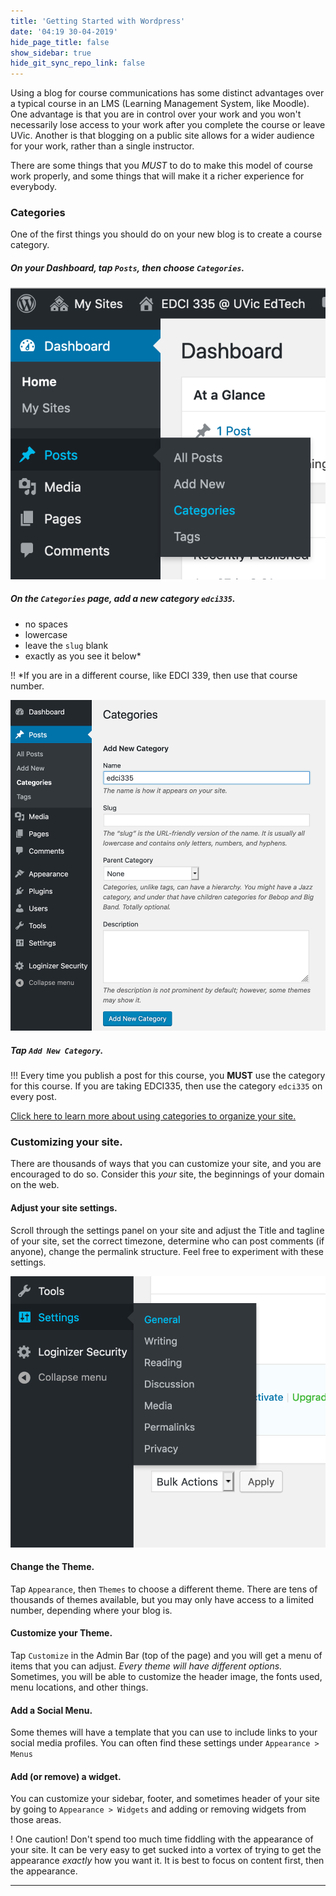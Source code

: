 ```yaml
---
title: 'Getting Started with Wordpress'
date: '04:19 30-04-2019'
hide_page_title: false
show_sidebar: true
hide_git_sync_repo_link: false
---
```


Using a blog for course communications has some distinct advantages over a typical course in an LMS (Learning Management System, like Moodle). One advantage is that you are in control over your work and you won't necessarily lose access to your work after you complete the course or leave UVic. Another is that blogging on a public site allows for a wider audience for your work, rather than a single instructor.

There are some things that you *MUST* to do to make this model of course work properly, and some things that will make it a richer experience for everybody.

### Categories

One of the first things you should do on your new blog is to create a course category.

##### On your Dashboard, tap `Posts`, then choose `Categories`.

![](wp-setup-1.png)

##### On the `Categories` page, add a new category `edci335`.
- no spaces
- lowercase
- leave the `slug` blank
- exactly as you see it below*

!! \*If you are in a different course, like EDCI 339, then use that course number.

![](wp-setup-2.png)

##### Tap `Add New Category`.

!!! Every time you publish a post for this course, you **MUST** use the category for this course. If you are taking EDCI335, then use the category `edci335` on every post.

[Click here to learn more about using categories to organize your site.](https://onlineacademiccommunity.uvic.ca/wordpress-tutorials-the-dashboard/wordpress-tutorials-organizing-content/)

### Customizing your site.

There are thousands of ways that you can customize your site, and you are encouraged to do so. Consider this *your* site, the beginnings of your domain on the web.

#### Adjust your site settings.

Scroll through the settings panel on your site and adjust the Title and tagline of your site, set the correct timezone, determine who can post comments (if anyone), change the permalink structure. Feel free to experiment with these settings.

![](wp-setup-3.png)

#### Change the Theme.

Tap `Appearance`, then `Themes` to choose a different theme. There are tens of thousands of themes available, but you may only have access to a limited number, depending where your blog is.

#### Customize your Theme.

Tap `Customize` in the Admin Bar (top of the page) and you will get a menu of items that you can adjust. *Every theme will have different options.* Sometimes, you will be able to customize the header image, the fonts used, menu locations, and other things.

#### Add a Social Menu.

Some themes will have a template that you can use to include links to your social media profiles. You can often find these settings under `Appearance > Menus`

#### Add (or remove) a widget.

You can customize your sidebar, footer, and sometimes header of your site by going to `Appearance > Widgets` and adding or removing widgets from those areas.
 
! One caution! Don't spend too much time fiddling with the appearance of your site. It can be very easy to get sucked into a vortex of trying to get the appearance *exactly* how you want it. It is best to focus on content first, then the appearance.

---
